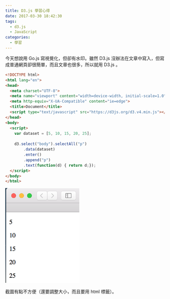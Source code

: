 ```yaml
---
title: D3.js 學習心得
date: 2017-03-30 18:42:30
tags:
  - d3.js
  - JavaScript
categories:
  - 學習
---
```


今天想說用 Go.js 寫視覺化，但卻有水印。雖然 D3.js 沒辦法在文章中寫入，但寫成普通網頁卻很簡單，而且文章也很多，所以就用 D3.js 。

<!-- more -->

```html
<!DOCTYPE html>
<html lang="en">
<head>
  <meta charset="UTF-8">
  <meta name="viewport" content="width=device-width, initial-scale=1.0">
  <meta http-equiv="X-UA-Compatible" content="ie=edge">
  <title>Document</title>
  <script type="text/javascript" src="https://d3js.org/d3.v4.min.js"></script>
</head>
<body>
  <script>
    var dataset = [5, 10, 15, 20, 25];

    d3.select("body").selectAll("p")
        .data(dataset)
        .enter()
        .append("p")
        .text(function(d) { return d;});
  </script>
</body>
</html>
```

<img src="D3-js-學習心得/first.png" height="300px" />

截圖有點不方便（還要調整大小，而且要用 html 標籤）。
